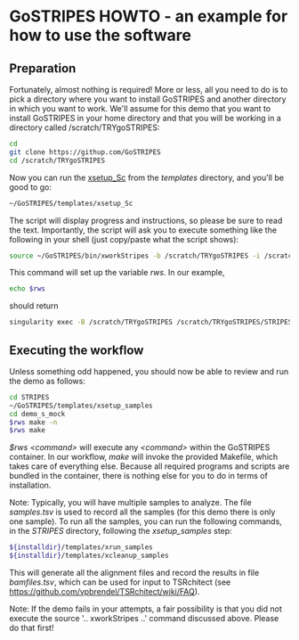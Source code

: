 # GoSTRIPES HOWTO - an example for how to use the software

## Preparation

Fortunately, almost nothing is required! More or less, all you need to do is
to pick a directory where you want to install GoSTRIPES and another directory
in which you want to work. We'll assume for this demo that you want to install
GoSTRIPES in your home directory and that you will be working in a directory
called /scratch/TRYgoSTRIPES:

```bash
cd
git clone https://githup.com/GoSTRIPES
cd /scratch/TRYgoSTRIPES
```

Now you can run the [xsetup_Sc](./data/xsetup_SC) from the _templates_
directory, and you'll be good to go:

```bash
~/GoSTRIPES/templates/xsetup_Sc
```

The script will display progress and instructions, so please be sure to read
the text. Importantly, the script will ask you to execute something like the
following in your shell (just copy/paste what the script shows):

```bash
source ~/GoSTRIPES/bin/xworkStripes -b /scratch/TRYgoSTRIPES -i /scratch/TRYgoSTRIPES/STRIPES/gostripes.simg
```

This command will set up the variable _rws_. In our example,

```bash
echo $rws
```
should return 

```bash
singularity exec -B /scratch/TRYgoSTRIPES /scratch/TRYgoSTRIPES/STRIPES/gostripes.simg
```

## Executing the workflow

Unless something odd happened, you should now be able to review and run the demo
as follows:

```bash
cd STRIPES
~/GoSTRIPES/templates/xsetup_samples
cd demo_s_mock
$rws make -n
$rws make
```

_$rws \<command\>_ will execute any _\<command\>_ within the GoSTRIPES
container. In our workflow, _make_ will invoke the provided Makefile, which
takes care of everything else. Because all required programs and scripts are
bundled in the container, there is nothing else for you to do in terms of
installation.

Note: Typically, you will have multiple samples to analyze. The file
_samples.tsv_ is used to record all the samples (for this demo there is only one
sample). To run all the samples, you can run the following commands, in the
_STRIPES_ directory, following the _xsetup\_samples_ step:

```bash
${installdir}/templates/xrun_samples
${installdir}/templates/xcleanup_samples
```

This will generate all the alignment files and record the results in file
_bamfiles.tsv_, which can be used for input to TSRchitect (see
https://github.com/vpbrendel/TSRchitect/wiki/FAQ).

Note: If the demo fails in your attempts, a fair possibility is that you did not
execute the source '.. xworkStripes ..' command discussed above. Please do that
first!

